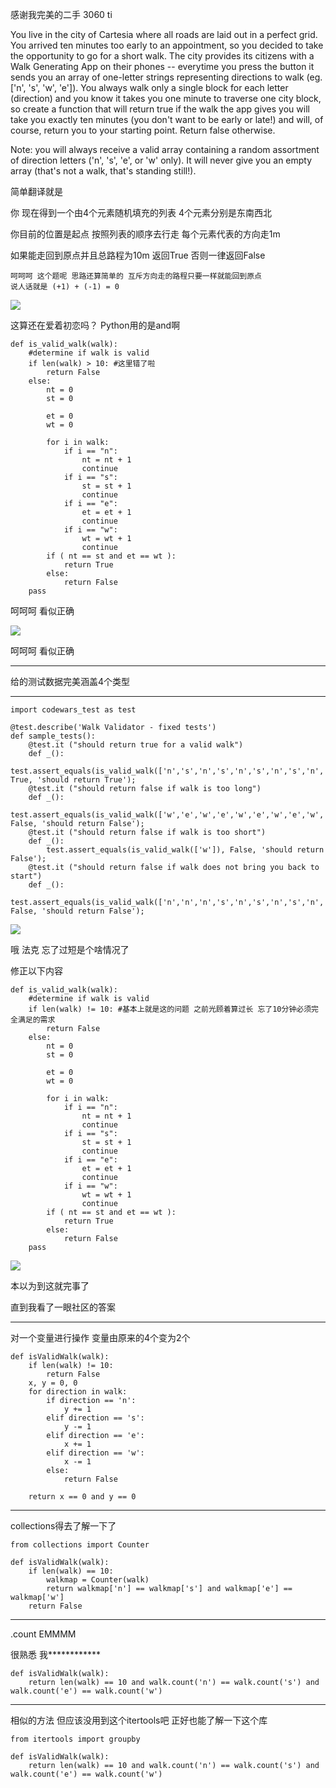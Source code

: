 
感谢我完美的二手 3060 ti

You live in the city of Cartesia where all roads are laid out in a perfect grid. You arrived ten minutes too early to an appointment, so you decided to take the opportunity to go for a short walk. The city provides its citizens with a Walk Generating App on their phones -- everytime you press the button it sends you an array of one-letter strings representing directions to walk (eg. ['n', 's', 'w', 'e']). You always walk only a single block for each letter (direction) and you know it takes you one minute to traverse one city block, so create a function that will return true if the walk the app gives you will take you exactly ten minutes (you don't want to be early or late!) and will, of course, return you to your starting point. Return false otherwise.

Note: you will always receive a valid array containing a random assortment of direction letters ('n', 's', 'e', or 'w' only). It will never give you an empty array (that's not a walk, that's standing still!).

简单翻译就是

你 现在得到一个由4个元素随机填充的列表 4个元素分别是东南西北

你目前的位置是起点 按照列表的顺序去行走 每个元素代表的方向走1m

如果能走回到原点并且总路程为10m 返回True 否则一律返回False

    呵呵呵 这个题呢 思路还算简单的 互斥方向走的路程只要一样就能回到原点
    说人话就是 (+1) + (-1) = 0 

![](20230310184324.png)

这算还在爱着初恋吗？ Python用的是and啊

    def is_valid_walk(walk):
        #determine if walk is valid
        if len(walk) > 10: #这里错了啦
            return False
        else:
            nt = 0
            st = 0
            
            et = 0
            wt = 0
            
            for i in walk:
                if i == "n":
                    nt = nt + 1
                    continue
                if i == "s":
                    st = st + 1
                    continue
                if i == "e":
                    et = et + 1
                    continue
                if i == "w":
                    wt = wt + 1
                    continue
            if ( nt == st and et == wt ):
                return True
            else:
                return False
        pass    

呵呵呵 看似正确

![](20230310185739.png)

呵呵呵 看似正确

---

给的测试数据完美涵盖4个类型

---

    import codewars_test as test

    @test.describe('Walk Validator - fixed tests')
    def sample_tests():
        @test.it ("should return true for a valid walk")
        def _():
            test.assert_equals(is_valid_walk(['n','s','n','s','n','s','n','s','n','s']), True, 'should return True');
        @test.it ("should return false if walk is too long")
        def _():
            test.assert_equals(is_valid_walk(['w','e','w','e','w','e','w','e','w','e','w','e']), False, 'should return False');
        @test.it ("should return false if walk is too short")
        def _():
            test.assert_equals(is_valid_walk(['w']), False, 'should return False');
        @test.it ("should return false if walk does not bring you back to start")
        def _():        
            test.assert_equals(is_valid_walk(['n','n','n','s','n','s','n','s','n','s']), False, 'should return False');

![](20230310190135.png)

哦 法克 忘了过短是个啥情况了

修正以下内容

    def is_valid_walk(walk):
        #determine if walk is valid
        if len(walk) != 10: #基本上就是这的问题 之前光顾着算过长 忘了10分钟必须完全满足的需求
            return False
        else:
            nt = 0
            st = 0
            
            et = 0
            wt = 0
            
            for i in walk:
                if i == "n":
                    nt = nt + 1
                    continue
                if i == "s":
                    st = st + 1
                    continue
                if i == "e":
                    et = et + 1
                    continue
                if i == "w":
                    wt = wt + 1
                    continue
            if ( nt == st and et == wt ):
                return True
            else:
                return False
        pass

![](20230310192353.png)

本以为到这就完事了

直到我看了一眼社区的答案

---

对一个变量进行操作 变量由原来的4个变为2个

    def isValidWalk(walk):
        if len(walk) != 10:
            return False
        x, y = 0, 0
        for direction in walk:
            if direction == 'n':
                y += 1
            elif direction == 's':
                y -= 1
            elif direction == 'e':
                x += 1
            elif direction == 'w':
                x -= 1
            else:
                return False

        return x == 0 and y == 0

---

collections得去了解一下了

    from collections import Counter

    def isValidWalk(walk):
        if len(walk) == 10:
            walkmap = Counter(walk)
            return walkmap['n'] == walkmap['s'] and walkmap['e'] == walkmap['w']
        return False

---

.count EMMMM

很熟悉 我************

    def isValidWalk(walk):
        return len(walk) == 10 and walk.count('n') == walk.count('s') and walk.count('e') == walk.count('w')

---

相似的方法 但应该没用到这个itertools吧 正好也能了解一下这个库

    from itertools import groupby

    def isValidWalk(walk):
        return len(walk) == 10 and walk.count('n') == walk.count('s') and walk.count('e') == walk.count('w')
